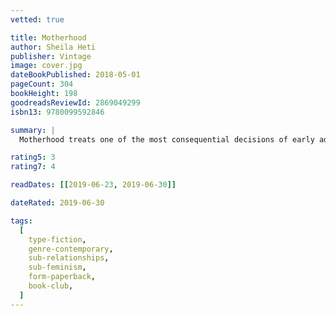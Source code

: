 ```yaml
---
vetted: true

title: Motherhood
author: Sheila Heti
publisher: Vintage
image: cover.jpg
dateBookPublished: 2018-05-01
pageCount: 304
bookHeight: 198
goodreadsReviewId: 2869049299
isbn13: 9780099592846

summary: |
  Motherhood treats one of the most consequential decisions of early adulthood – whether or not to have children – with the intelligence, wit and originality that have won Sheila Heti international acclaim. Having reached an age when most of her peers are asking themselves when they will become mothers, Heti’s narrator considers, with the same urgency, whether she will do so at all. Over the course of several years, under the influence of her partner, body, family, friends, mysticism and chance, she struggles to make a moral and meaningful choice.

rating5: 3
rating7: 4

readDates: [[2019-06-23, 2019-06-30]]

dateRated: 2019-06-30

tags:
  [
    type-fiction,
    genre-contemporary,
    sub-relationships,
    sub-feminism,
    form-paperback,
    book-club,
  ]
---
```


